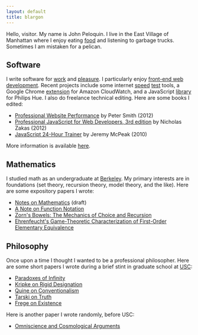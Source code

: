 ```yaml
---
layout: default
title: blargon
---
```


Hello, visitor. My name is John Peloquin. I live in the East Village of Manhattan where I enjoy eating [food][nyc] and listening to garbage trucks. Sometimes I am mistaken for a pelican.

## Software

I write software for [work][spreemo] and [pleasure][github]. I particularly enjoy [front-end web development][undefined.js]. Recent projects include some internet [speed][speedy] [test][quicky] tools, a Google Chrome [extension][cloudwatcher] for Amazon CloudWatch, and a JavaScript [library][jshue] for Philips Hue. I also do freelance technical editing. Here are some books I edited:

- [Professional Website Performance][books.properf] by Peter Smith (2012)
- [Professional JavaScript for Web Developers, 3rd edition][books.projs] by Nicholas Zakas (2012)
- [JavaScript 24-Hour Trainer][books.js24hr] by Jeremy McPeak (2010)

More information is available [here][linkedin].

## Mathematics

I studied math as an undergraduate at [Berkeley][ucb]. My primary interests are in foundations (set theory, recursion theory, model theory, and the like). Here are some expository papers I wrote:

- [Notes on Mathematics][math.notes] (draft)
- [A Note on Function Notation][math.functions]
- [Zorn's Bowels: The Mechanics of Choice and Recursion][math.zorn]
- [Ehrenfeucht's Game-Theoretic Characterization of First-Order Elementary Equivalence][math.ehrenfeucht]

## Philosophy

Once upon a time I thought I wanted to be a professional philosopher. Here are some short papers I wrote during a brief stint in graduate school at [USC][usc]:

- [Paradoxes of Infinity][phil.infinite]
- [Kripke on Rigid Designation][phil.kripke]
- [Quine on Conventionalism][phil.quine]
- [Tarski on Truth][phil.tarski]
- [Frege on Existence][phil.frege]

Here is another paper I wrote randomly, before USC:

- [Omniscience and Cosmological Arguments][phil.omniscience]

[spreemo]: http://spreemo.com/
[github]: http://github.com/blargoner
[linkedin]: http://linkedin.com/in/jpeloquin
[ucb]: http://math.berkeley.edu/
[usc]: http://dornsife.usc.edu/phil/

[nyc]: nyc.html

[undefined.js]: http://undefinedjs.org/
[speedy]: http://github.com/blargoner/speedy
[quicky]: http://github.com/blargoner/quicky
[cloudwatcher]: http://github.com/blargoner/cloudwatcher
[jshue]: http://github.com/blargoner/jshue

[books.properf]: http://www.wiley.com/WileyCDA/WileyTitle/productCd-1118487524.html
[books.projs]: http://www.wiley.com/WileyCDA/WileyTitle/productCd-1118026691.html
[books.js24hr]: http://www.wiley.com/WileyCDA/WileyTitle/productCd-0470647833.html

[math.notes]: papers/math/notes.pdf
[math.functions]: papers/math/functions.pdf
[math.zorn]: papers/math/zorn.pdf
[math.ehrenfeucht]: papers/math/ehrenfeucht.pdf

[phil.infinite]: papers/phil/infinite.pdf
[phil.kripke]: papers/phil/kripke_designation.pdf
[phil.quine]: papers/phil/quine_conventionalism.pdf
[phil.tarski]: papers/phil/tarski_truth.pdf
[phil.frege]: papers/phil/frege_existence.pdf
[phil.omniscience]: papers/phil/omniscience.pdf
